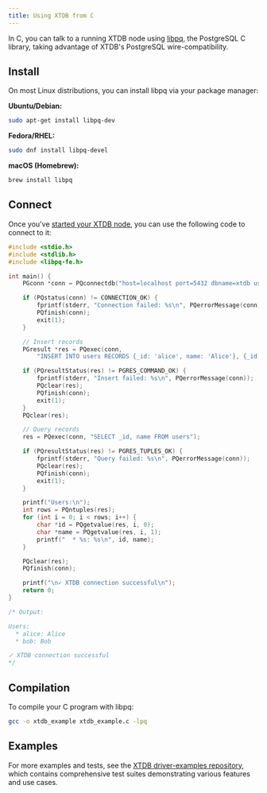 ```yaml
---
title: Using XTDB from C
---
```


In C, you can talk to a running XTDB node using [libpq](https://www.postgresql.org/docs/current/libpq.html), the PostgreSQL C library, taking advantage of XTDB's PostgreSQL wire-compatibility.

## Install

On most Linux distributions, you can install libpq via your package manager:

**Ubuntu/Debian:**
```bash
sudo apt-get install libpq-dev
```

**Fedora/RHEL:**
```bash
sudo dnf install libpq-devel
```

**macOS (Homebrew):**
```bash
brew install libpq
```

## Connect

Once you've [started your XTDB node](/intro/installation-via-docker), you can use the following code to connect to it:

```c
#include <stdio.h>
#include <stdlib.h>
#include <libpq-fe.h>

int main() {
    PGconn *conn = PQconnectdb("host=localhost port=5432 dbname=xtdb user=xtdb");

    if (PQstatus(conn) != CONNECTION_OK) {
        fprintf(stderr, "Connection failed: %s\n", PQerrorMessage(conn));
        PQfinish(conn);
        exit(1);
    }

    // Insert records
    PGresult *res = PQexec(conn,
        "INSERT INTO users RECORDS {_id: 'alice', name: 'Alice'}, {_id: 'bob', name: 'Bob'}");

    if (PQresultStatus(res) != PGRES_COMMAND_OK) {
        fprintf(stderr, "Insert failed: %s\n", PQerrorMessage(conn));
        PQclear(res);
        PQfinish(conn);
        exit(1);
    }
    PQclear(res);

    // Query records
    res = PQexec(conn, "SELECT _id, name FROM users");

    if (PQresultStatus(res) != PGRES_TUPLES_OK) {
        fprintf(stderr, "Query failed: %s\n", PQerrorMessage(conn));
        PQclear(res);
        PQfinish(conn);
        exit(1);
    }

    printf("Users:\n");
    int rows = PQntuples(res);
    for (int i = 0; i < rows; i++) {
        char *id = PQgetvalue(res, i, 0);
        char *name = PQgetvalue(res, i, 1);
        printf("  * %s: %s\n", id, name);
    }

    PQclear(res);
    PQfinish(conn);

    printf("\n✓ XTDB connection successful\n");
    return 0;
}

/* Output:

Users:
  * alice: Alice
  * bob: Bob

✓ XTDB connection successful
*/
```

## Compilation

To compile your C program with libpq:

```bash
gcc -o xtdb_example xtdb_example.c -lpq
```

## Examples

For more examples and tests, see the [XTDB driver-examples repository](https://github.com/xtdb/driver-examples), which contains comprehensive test suites demonstrating various features and use cases.
